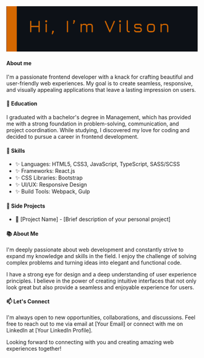 
<img src="https://github.com/VilsonKh/VilsonKh/blob/main/github__heading.png" alt="heading">
 
 #### About me

I'm a passionate frontend developer with a knack for crafting beautiful and user-friendly web experiences. My goal is to create seamless, responsive, and visually appealing applications that leave a lasting impression on users.

#### 💼 Education

 I graduated with a bachelor's degree in Management, which has provided me with a strong foundation in problem-solving, communication, and project coordination. While studying, I discovered my love for coding and decided to pursue a career in frontend development.

#### 🌟 Skills

- ✨ Languages: HTML5, CSS3, JavaScript, TypeScript, SASS/SCSS
- ✨ Frameworks: React.js
- ✨ CSS Libraries: Bootstrap
- ✨ UI/UX: Responsive Design
- ✨ Build Tools: Webpack, Gulp

#### 🔭 Side Projects

- 🌱 [Project Name] - [Brief description of your personal project]

#### 📚 About Me

I'm deeply passionate about web development and constantly strive to expand my knowledge and skills in the field. I enjoy the challenge of solving complex problems and turning ideas into elegant and functional code.

I have a strong eye for design and a deep understanding of user experience principles. I believe in the power of creating intuitive interfaces that not only look great but also provide a seamless and enjoyable experience for users.

#### 📫 Let's Connect

I'm always open to new opportunities, collaborations, and discussions. Feel free to reach out to me via email at [Your Email] or connect with me on LinkedIn at [Your LinkedIn Profile].

Looking forward to connecting with you and creating amazing web experiences together!



<!--
**VilsonKh/VilsonKh** is a ✨ _special_ ✨ repository because its `README.md` (this file) appears on your GitHub profile.

Here are some ideas to get you started:

- 🔭 I’m currently working on ...
- 🌱 I’m currently learning ...
- 👯 I’m looking to collaborate on ...
- 🤔 I’m looking for help with ...
- 💬 Ask me about ...
- 📫 How to reach me: ...
- 😄 Pronouns: ...
- ⚡ Fun fact: ...
-->
